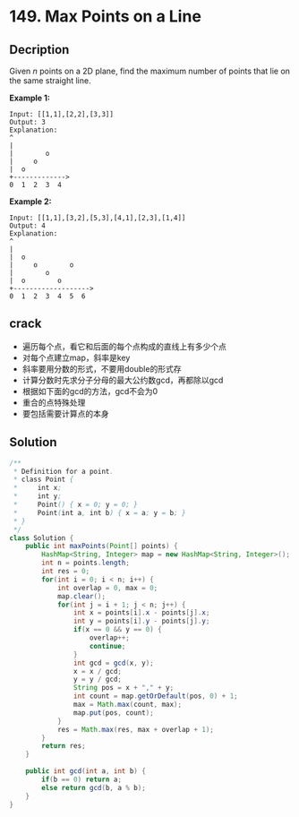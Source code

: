 # 149. Max Points on a Line

## Decription

Given *n* points on a 2D plane, find the maximum number of points that lie on the same straight line.

**Example 1:**

```
Input: [[1,1],[2,2],[3,3]]
Output: 3
Explanation:
^
|
|        o
|     o
|  o  
+------------->
0  1  2  3  4
```

**Example 2:**

```
Input: [[1,1],[3,2],[5,3],[4,1],[2,3],[1,4]]
Output: 4
Explanation:
^
|
|  o
|     o        o
|        o
|  o        o
+------------------->
0  1  2  3  4  5  6
```



## crack

* 遍历每个点，看它和后面的每个点构成的直线上有多少个点
* 对每个点建立map，斜率是key
* 斜率要用分数的形式，不要用double的形式存
* 计算分数时先求分子分母的最大公约数gcd，再都除以gcd
* 根据如下面的gcd的方法，gcd不会为0
* 重合的点特殊处理
* 要包括需要计算点的本身



## Solution

```java
/**
 * Definition for a point.
 * class Point {
 *     int x;
 *     int y;
 *     Point() { x = 0; y = 0; }
 *     Point(int a, int b) { x = a; y = b; }
 * }
 */
class Solution {
    public int maxPoints(Point[] points) {
        HashMap<String, Integer> map = new HashMap<String, Integer>();
        int n = points.length;
        int res = 0;
        for(int i = 0; i < n; i++) {
            int overlap = 0, max = 0;
            map.clear();
            for(int j = i + 1; j < n; j++) {
                int x = points[i].x - points[j].x;
                int y = points[i].y - points[j].y;
                if(x == 0 && y == 0) {
                    overlap++;
                    continue;
                }
                int gcd = gcd(x, y);
                x = x / gcd;
                y = y / gcd;
                String pos = x + "," + y;
                int count = map.getOrDefault(pos, 0) + 1;
                max = Math.max(count, max);
                map.put(pos, count);
            }
            res = Math.max(res, max + overlap + 1);
        }
        return res;
    }
    
    public int gcd(int a, int b) {
        if(b == 0) return a;
        else return gcd(b, a % b);
    }
}
```

